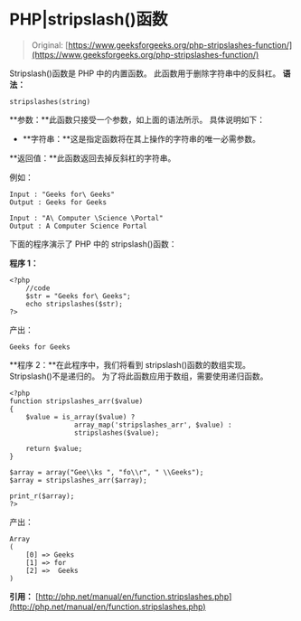 # PHP|stripslash()函数

> Original: [https://www.geeksforgeeks.org/php-stripslashes-function/](https://www.geeksforgeeks.org/php-stripslashes-function/)

Stripslash()函数是 PHP 中的内置函数。 此函数用于删除字符串中的反斜杠。
**语法：**

```
stripslashes(string)
```

**参数：**此函数只接受一个参数，如上面的语法所示。 具体说明如下：

*   **字符串：**这是指定函数将在其上操作的字符串的唯一必需参数。

**返回值：**此函数返回去掉反斜杠的字符串。

例如：

```
Input : "Geeks for\ Geeks"
Output : Geeks for Geeks

Input : "A\ Computer \Science \Portal"
Output : A Computer Science Portal

```

下面的程序演示了 PHP 中的 stripslash()函数：

**程序 1：**

```
<?php
    //code
    $str = "Geeks for\ Geeks";
    echo stripslashes($str);
?>
```

产出：

```
Geeks for Geeks
```

**程序 2：**在此程序中，我们将看到 stripslash()函数的数组实现。 Stripslash()不是递归的。 为了将此函数应用于数组，需要使用递归函数。

```
<?php
function stripslashes_arr($value)
{
    $value = is_array($value) ?
                array_map('stripslashes_arr', $value) :
                stripslashes($value);

    return $value;
}

$array = array("Gee\\ks ", "fo\\r", " \\Geeks");
$array = stripslashes_arr($array);

print_r($array);
?>
```

产出：

```
Array
(
    [0] => Geeks 
    [1] => for
    [2] =>  Geeks
)

```

**引用：**
[http://php.net/manual/en/function.stripslashes.php](http://php.net/manual/en/function.stripslashes.php)